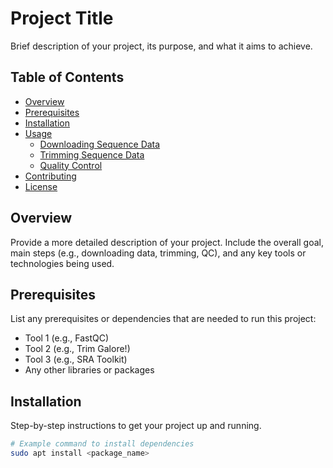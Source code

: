 # Project Title

Brief description of your project, its purpose, and what it aims to achieve.

## Table of Contents

- [Overview](#overview)
- [Prerequisites](#prerequisites)
- [Installation](#installation)
- [Usage](#usage)
  - [Downloading Sequence Data](#downloading-sequence-data)
  - [Trimming Sequence Data](#trimming-sequence-data)
  - [Quality Control](#quality-control)
- [Contributing](#contributing)
- [License](#license)

## Overview

Provide a more detailed description of your project. Include the overall goal, main steps (e.g., downloading data, trimming, QC), and any key tools or technologies being used.

## Prerequisites

List any prerequisites or dependencies that are needed to run this project:

- Tool 1 (e.g., FastQC)
- Tool 2 (e.g., Trim Galore!)
- Tool 3 (e.g., SRA Toolkit)
- Any other libraries or packages

## Installation

Step-by-step instructions to get your project up and running.

```bash
# Example command to install dependencies
sudo apt install <package_name>
